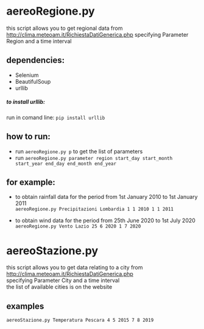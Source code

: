 # aereoRegione.py
this script allows you to get regional data from http://clima.meteoam.it/RichiestaDatiGenerica.php
specifying Parameter Region and a time interval 

## dependencies:
- Selenium
- BeautifulSoup
- urllib

##### to install urllib:
run in comand line:
`pip install urllib`

## how to run:
- run `aereoRegione.py p` to get the list of parameters
- run `aereoRegione.py parameter region start_day start_month start_year end_day end_month end_year`</br>

## for example: </br>

- to obtain rainfall data for the period from 1st January 2010 to 1st January 2011</br>
`aereoRegione.py Precipitazioni Lombardia 1 1 2010 1 1 2011`

- to obtain wind data for the period from 25th June 2020 to 1st July 2020</br>
`aereoRegione.py Vento Lazio 25 6 2020 1 7 2020`

# aereoStazione.py
this script allows you to get data relating to a city from http://clima.meteoam.it/RichiestaDatiGenerica.php </br>
specifying Parameter City and a time interval 
</br>
the list of available cities is on the website</br>

## examples
`aereoStazione.py Temperatura Pescara 4 5 2015 7 8 2019`




